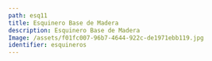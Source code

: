 ```yaml
---
path: esq11
title: Esquinero Base de Madera
description: Esquinero Base de Madera
Image: /assets/f01fc007-96b7-4644-922c-de1971ebb119.jpg
identifier: esquineros
---
```


